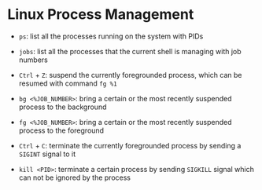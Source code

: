 # Linux Process Management

* `ps`: list all the processes running on the system with PIDs

* `jobs`: list all the processes that the current shell is managing with job numbers

* `Ctrl` + `Z`: suspend the currently foregrounded process, which can be resumed with command `fg %1`

* `bg <%JOB_NUMBER>`: bring a certain or the most recently suspended process to the background

* `fg <%JOB_NUMBER>`: bring a certain or the most recently suspended process to the foreground

* `Ctrl` + `C`: terminate the currently foregrounded process by sending a `SIGINT` signal to it

* `kill <PID>`: terminate a certain process by sending `SIGKILL` signal which can not be ignored by the process
